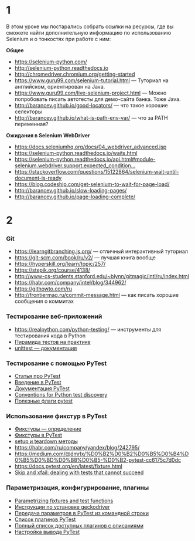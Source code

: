 # 1
<span><p>В этом&nbsp;уроке мы постарались собрать ссылки на ресурсы, где вы сможете найти дополнительную информацию по использованию Selenium и о&nbsp;тонкостях при&nbsp;работе с ним:</p>

<p><strong>Общее</strong></p>

<ul>
	<li><a href="https://selenium-python.com/" rel="nofollow noopener noreferrer" target="_blank">https://selenium-python.com/</a></li>
	<li><a href="http://selenium-python.readthedocs.io/" rel="nofollow noopener noreferrer" target="_blank" title="Link: http://selenium-python.readthedocs.io">http://selenium-python.readthedocs.io</a></li>
	<li><a href="http://chromedriver.chromium.org/getting-started" rel="nofollow noopener noreferrer" target="_blank" title="Link: http://chromedriver.chromium.org/getting-started">http://chromedriver.chromium.org/getting-started</a>﻿</li>
	<li><a href="https://www.guru99.com/selenium-tutorial.html" rel="nofollow noopener noreferrer" title="Link: https://www.guru99.com/selenium-tutorial.html" target="_blank">﻿https://www.guru99.com/selenium-tutorial.html</a>&nbsp;— ﻿Туториал на английском, ориентирован на Java.﻿</li>
	<li><a href="https://www.guru99.com/live-selenium-project.html" rel="nofollow noopener noreferrer" title="Link: https://www.guru99.com/live-selenium-project.html" target="_blank">https://www.guru99.com/live-selenium-project.html</a>&nbsp;— ﻿Можно попробовать писать автотесты для демо-сайта ﻿банка. Тоже Java.</li>
	<li><a href="http://barancev.github.io/good-locators/" rel="noopener noreferrer nofollow" target="_blank">http://barancev.github.io/good-locators/</a>&nbsp;— что такое хорошие селекторы</li>
	<li><a href="http://barancev.github.io/what-is-path-env-var/" rel="noopener noreferrer nofollow" target="_blank">http://barancev.github.io/what-is-path-env-var/</a>&nbsp;— что за PATH переменная?&nbsp;</li>
</ul>

<p><strong>Ожидания в Selenium WebDriver</strong></p>

<ul>
	<li><a href="https://docs.seleniumhq.org/docs/04_webdriver_advanced.jsp" rel="nofollow noopener noreferrer" style="font-size: inherit; font-weight: inherit;" title="Link: https://docs.seleniumhq.org/docs/04_webdriver_advanced.jsp" target="_blank">https://docs.seleniumhq.org/docs/04_webdriver_advanced.jsp</a></li>
	<li><a href="https://selenium-python.readthedocs.io/waits.html" rel="nofollow noopener noreferrer" title="Link: https://selenium-python.readthedocs.io/waits.html" target="_blank">https://selenium-python.readthedocs.io/waits.html</a>﻿</li>
	<li><a href="https://selenium-python.readthedocs.io/api.html#module-selenium.webdriver.support.expected_conditions" rel="nofollow noopener noreferrer" target="_blank">https://selenium-python.readthedocs.io/api.html#module-selenium.webdriver.support.expected_condition...</a>﻿</li>
	<li><a href="https://stackoverflow.com/questions/15122864/selenium-wait-until-document-is-ready" rel="noopener noreferrer nofollow" target="_blank">https://stackoverflow.com/questions/15122864/selenium-wait-until-document-is-ready</a></li>
	<li><a href="https://blog.codeship.com/get-selenium-to-wait-for-page-load/" rel="noopener noreferrer nofollow" target="_blank">https://blog.codeship.com/get-selenium-to-wait-for-page-load/</a></li>
	<li><a href="http://barancev.github.io/slow-loading-pages/" rel="noopener noreferrer nofollow" target="_blank">http://barancev.github.io/slow-loading-pages/</a></li>
	<li><a href="http://barancev.github.io/page-loading-complete/" rel="noopener noreferrer nofollow" target="_blank">http://barancev.github.io/page-loading-complete/</a></li>
</ul></span>


# 2


<h3>Git</h3>

<ul>
	<li><a href="https://learngitbranching.js.org/" rel="noopener noreferrer nofollow" target="_blank">https://learngitbranching.js.org/</a>&nbsp;— отличный интерактивный туториал</li>
	<li><a href="https://git-scm.com/book/ru/v2/" rel="nofollow noopener noreferrer" target="_blank" title="Link: https://git-scm.com/book/ru/v2/">https://git-scm.com/book/ru/v2/</a>&nbsp;— лучшая книга вообще&nbsp;</li>
	<li><a href="https://hyperskill.org/learn/topic/257/" rel="nofollow noopener noreferrer" target="_blank" title="Link: https://hyperskill.org/learn/topic/257/">https://hyperskill.org/learn/topic/257/</a>﻿</li>
	<li><a href="https://stepik.org/course/4138/" rel="nofollow noopener noreferrer">https://stepik.org/course/4138/</a>﻿</li>
	<li><a href="http://www-cs-students.stanford.edu/~blynn/gitmagic/intl/ru/index.html" rel="nofollow noopener noreferrer" target="_blank" title="Link: http://www-cs-students.stanford.edu/~blynn/gitmagic/intl/ru/index.html">http://www-cs-students.stanford.edu/~blynn/gitmagic/intl/ru/index.html</a></li>
	<li><a href="https://habr.com/company/intel/blog/344962/" rel="nofollow noopener noreferrer" target="_blank" title="Link: https://habr.com/company/intel/blog/344962/">https://habr.com/company/intel/blog/344962/</a></li>
	<li><a href="https://githowto.com/ru" rel="noopener noreferrer nofollow" target="_blank">https://githowto.com/ru</a></li>
	<li><a href="http://frontiermag.ru/commit-message.html" rel="noopener noreferrer nofollow" target="_blank">http://frontiermag.ru/commit-message.html</a>&nbsp;— как писать хорошие сообщения о коммитах</li>
</ul>

<h3>Тестирование веб-приложений</h3>

<ul>
	<li><a href="https://realpython.com/python-testing/" rel="nofollow noopener noreferrer" target="_blank" title="Link: https://realpython.com/python-testing/">https://realpython.com/python-testing/</a>&nbsp;— инструменты для тестирования кода&nbsp;в Python</li>
	<li><a href="https://habr.com/ru/post/358950/" rel="noopener noreferrer nofollow" target="_blank">Пирамида тестов на практике</a></li>
	<li><a href="https://docs.python.org/3/library/unittest.html" rel="noopener noreferrer nofollow" target="_blank">unittest — документация </a></li>
</ul>

<h3>Тестирование с помощью PyTest</h3>

<ul>
	<li><a href="https://habr.com/ru/post/269759/" rel="noopener noreferrer nofollow" target="_blank">Статья про PyTest</a></li>
	<li><a href="https://medium.com/@dmrlx/%D0%B2%D0%B2%D0%B5%D0%B4%D0%B5%D0%BD%D0%B8%D0%B5-%D0%B2-pytest-cc6175c7d0dc" rel="noopener noreferrer nofollow" target="_blank">Введение в PyTest</a></li>
	<li><a href="https://docs.pytest.org/en/latest/" rel="noopener noreferrer nofollow" target="_blank">Документация PyTest</a></li>
	<li><a href="https://docs.pytest.org/en/latest/goodpractices.html#conventions-for-python-test-discovery" rel="noopener noreferrer nofollow" target="_blank">Conventions for Python test discovery</a></li>
	<li><a href="https://gist.github.com/amatellanes/12136508b816469678c2" rel="noopener noreferrer nofollow" target="_blank">Полезные флаги pytest</a></li>
</ul>

<h3>Использование фикстур в PyTest</h3>

<ul>
	<li><a href="https://en.wikipedia.org/wiki/Test_fixture#Software" rel="nofollow noopener noreferrer" target="_blank">Фикстуры — определение</a></li>
	<li><a href="https://docs.pytest.org/en/latest/fixture.html#pytest-fixtures-explicit-modular-scalable" rel="noopener noreferrer nofollow" target="_blank">Фикстуры в PyTest</a></li>
	<li><a href="https://docs.pytest.org/en/latest/xunit_setup.html#module-level-setup-teardown" rel="nofollow noopener noreferrer" target="_blank">setup и teardown методы</a></li>
	<li><a href="https://habr.com/ru/company/yandex/blog/242795/" rel="noopener noreferrer nofollow" target="_blank">https://habr.com/ru/company/yandex/blog/242795/</a></li>
	<li><a href="https://medium.com/@dmrlx/%D0%B2%D0%B2%D0%B5%D0%B4%D0%B5%D0%BD%D0%B8%D0%B5-%D0%B2-pytest-cc6175c7d0dc" rel="noopener noreferrer nofollow" target="_blank">https://medium.com/@dmrlx/%D0%B2%D0%B2%D0%B5%D0%B4%D0%B5%D0%BD%D0%B8%D0%B5-%D0%B2-pytest-cc6175c7d0dc</a></li>
	<li><a href="https://docs.pytest.org/en/latest/fixture.html" rel="noopener noreferrer nofollow" target="_blank">https://docs.pytest.org/en/latest/fixture.html</a></li>
	<li><a href="https://docs.pytest.org/en/latest/skipping.html" rel="noopener noreferrer nofollow" target="_blank">Skip and xfail: dealing with tests that cannot succeed</a></li>
</ul>

<h3>Параметризация, конфигурирование, плагины</h3>

<ul>
	<li><a href="https://docs.pytest.org/en/latest/parametrize.html" rel="noopener noreferrer nofollow" target="_blank">Parametrizing fixtures and test functions</a></li>
	<li><a href="https://selenium-python.com/install-geckodriver" rel="noopener noreferrer nofollow" target="_blank">Инструкции по установке geckodriver</a></li>
	<li><a href="https://docs.pytest.org/en/latest/example/simple.html?highlight=addoption" rel="noopener noreferrer nofollow" target="_blank">Передача параметров в PyTest из командной строки</a></li>
	<li><a href="http://docs.pytest.org/en/latest/plugins.html" rel="noopener noreferrer nofollow" target="_blank">Список&nbsp;плагинов&nbsp;PyTest</a></li>
	<li><a href="https://plugincompat.herokuapp.com/" rel="noopener noreferrer nofollow" target="_blank">Полный список доступных плагинов с описаниями</a></li>
	<li><a href="https://docs.pytest.org/en/latest/usage.html#modifying-python-traceback-printing" rel="noopener noreferrer nofollow" target="_blank">Настройка вывода PyTest</a></li>
</ul></span>

